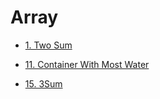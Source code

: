 # Array

- [1. Two Sum](https://github.com/Damon-Salvatore/leetcode/tree/js/Array/1)

- [11. Container With Most Water](https://github.com/Damon-Salvatore/leetcode/tree/js/Array/11)

- [15. 3Sum](https://github.com/Damon-Salvatore/leetcode/tree/js/Array/11)
